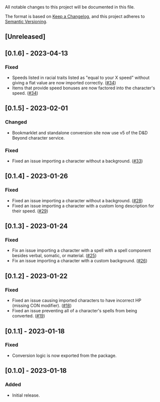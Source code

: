 All notable changes to this project will be documented in this file.

The format is based on [Keep a Changelog](https://keepachangelog.com/en/1.0.0/),
and this project adheres to [Semantic Versioning](https://semver.org/spec/v2.0.0.html).

## [Unreleased]

## [0.1.6] - 2023-04-13

### Fixed

- Speeds listed in racial traits listed as "equal to your X speed" without giving a flat value are now imported correctly. ([#34](https://github.com/alchemyrpg/ddb2alchemy/pull/34))
- Items that provide speed bonuses are now factored into the character's speed.  ([#34](https://github.com/alchemyrpg/ddb2alchemy/pull/34))

## [0.1.5] - 2023-02-01

### Changed

- Bookmarklet and standalone conversion site now use v5 of the D&D Beyond character service.

### Fixed

- Fixed an issue importing a character without a background. ([#33](https://github.com/alchemyrpg/ddb2alchemy/pull/33))

## [0.1.4] - 2023-01-26

### Fixed

- Fixed an issue importing a character without a background. ([#28](https://github.com/alchemyrpg/ddb2alchemy/pull/28))
- Fixed an issue importing a character with a custom long description for their speed. ([#29](https://github.com/alchemyrpg/ddb2alchemy/pull/29))

## [0.1.3] - 2023-01-24

### Fixed

- Fix an issue importing a character with a spell with a spell component besides verbal, somatic, or material. ([#25](https://github.com/alchemyrpg/ddb2alchemy/pull/25))
- Fix an issue importing a character with a custom background. ([#26](https://github.com/alchemyrpg/ddb2alchemy/pull/26))

## [0.1.2] - 2023-01-22

### Fixed

- Fixed an issue causing imported characters to have incorrect HP (missing CON modifier). ([#18](https://github.com/alchemyrpg/ddb2alchemy/pull/18))
- Fixed an issue preventing all of a character's spells from being converted. ([#19](https://github.com/alchemyrpg/ddb2alchemy/pull/19))

## [0.1.1] - 2023-01-18

### Fixed

- Conversion logic is now exported from the package.

## [0.1.0] - 2023-01-18

### Added

- Initial release.
